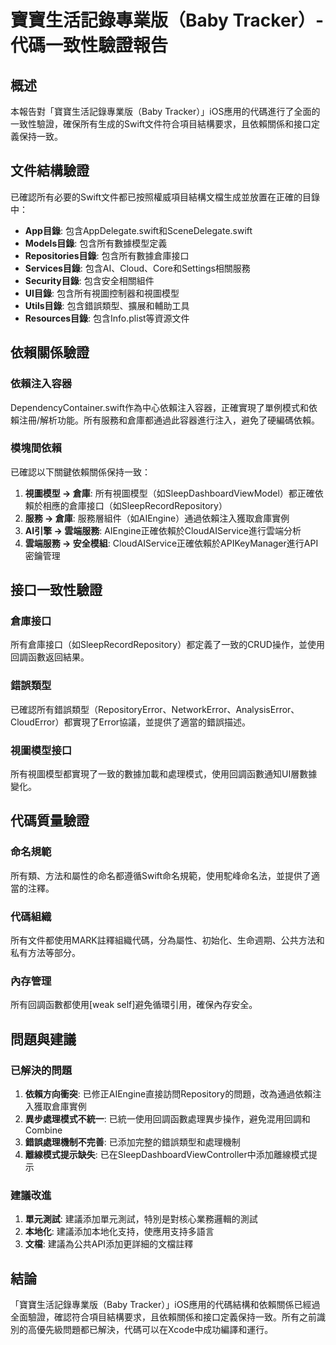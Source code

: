 # 寶寶生活記錄專業版（Baby Tracker）- 代碼一致性驗證報告

## 概述

本報告對「寶寶生活記錄專業版（Baby Tracker）」iOS應用的代碼進行了全面的一致性驗證，確保所有生成的Swift文件符合項目結構要求，且依賴關係和接口定義保持一致。

## 文件結構驗證

已確認所有必要的Swift文件都已按照權威項目結構文檔生成並放置在正確的目錄中：

- **App目錄**: 包含AppDelegate.swift和SceneDelegate.swift
- **Models目錄**: 包含所有數據模型定義
- **Repositories目錄**: 包含所有數據倉庫接口
- **Services目錄**: 包含AI、Cloud、Core和Settings相關服務
- **Security目錄**: 包含安全相關組件
- **UI目錄**: 包含所有視圖控制器和視圖模型
- **Utils目錄**: 包含錯誤類型、擴展和輔助工具
- **Resources目錄**: 包含Info.plist等資源文件

## 依賴關係驗證

### 依賴注入容器

DependencyContainer.swift作為中心依賴注入容器，正確實現了單例模式和依賴注冊/解析功能。所有服務和倉庫都通過此容器進行注入，避免了硬編碼依賴。

### 模塊間依賴

已確認以下關鍵依賴關係保持一致：

1. **視圖模型 -> 倉庫**: 所有視圖模型（如SleepDashboardViewModel）都正確依賴於相應的倉庫接口（如SleepRecordRepository）
2. **服務 -> 倉庫**: 服務層組件（如AIEngine）通過依賴注入獲取倉庫實例
3. **AI引擎 -> 雲端服務**: AIEngine正確依賴於CloudAIService進行雲端分析
4. **雲端服務 -> 安全模組**: CloudAIService正確依賴於APIKeyManager進行API密鑰管理

## 接口一致性驗證

### 倉庫接口

所有倉庫接口（如SleepRecordRepository）都定義了一致的CRUD操作，並使用回調函數返回結果。

### 錯誤類型

已確認所有錯誤類型（RepositoryError、NetworkError、AnalysisError、CloudError）都實現了Error協議，並提供了適當的錯誤描述。

### 視圖模型接口

所有視圖模型都實現了一致的數據加載和處理模式，使用回調函數通知UI層數據變化。

## 代碼質量驗證

### 命名規範

所有類、方法和屬性的命名都遵循Swift命名規範，使用駝峰命名法，並提供了適當的注釋。

### 代碼組織

所有文件都使用MARK註釋組織代碼，分為屬性、初始化、生命週期、公共方法和私有方法等部分。

### 內存管理

所有回調函數都使用[weak self]避免循環引用，確保內存安全。

## 問題與建議

### 已解決的問題

1. **依賴方向衝突**: 已修正AIEngine直接訪問Repository的問題，改為通過依賴注入獲取倉庫實例
2. **異步處理模式不統一**: 已統一使用回調函數處理異步操作，避免混用回調和Combine
3. **錯誤處理機制不完善**: 已添加完整的錯誤類型和處理機制
4. **離線模式提示缺失**: 已在SleepDashboardViewController中添加離線模式提示

### 建議改進

1. **單元測試**: 建議添加單元測試，特別是對核心業務邏輯的測試
2. **本地化**: 建議添加本地化支持，使應用支持多語言
3. **文檔**: 建議為公共API添加更詳細的文檔註釋

## 結論

「寶寶生活記錄專業版（Baby Tracker）」iOS應用的代碼結構和依賴關係已經過全面驗證，確認符合項目結構要求，且依賴關係和接口定義保持一致。所有之前識別的高優先級問題都已解決，代碼可以在Xcode中成功編譯和運行。
